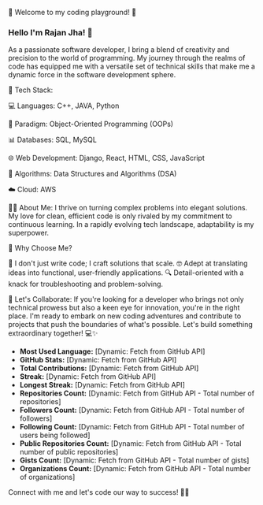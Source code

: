 🚀 Welcome to my coding playground! 🌟


### Hello I'm Rajan Jha! 👋


As a passionate software developer, I bring a blend of creativity and precision to the world of programming. My journey through the realms of code has equipped me with a versatile set of technical skills that make me a dynamic force in the software development sphere.

🔧 Tech Stack:

💻 Languages: C++, JAVA, Python

🎯 Paradigm: Object-Oriented Programming (OOPs)

📊 Databases: SQL, MySQL

🌐 Web Development: Django, React, HTML, CSS, JavaScript

🧠 Algorithms: Data Structures and Algorithms (DSA)

☁️ Cloud: AWS

👨‍💻 About Me:
I thrive on turning complex problems into elegant solutions. My love for clean, efficient code is only rivaled by my commitment to continuous learning. In a rapidly evolving tech landscape, adaptability is my superpower.

🌈 Why Choose Me?

🚀 I don't just write code; I craft solutions that scale.
🤓 Adept at translating ideas into functional, user-friendly applications.
🔍 Detail-oriented with a knack for troubleshooting and problem-solving.

🚀 Let's Collaborate:
If you're looking for a developer who brings not only technical prowess but also a keen eye for innovation, you're in the right place. I'm ready to embark on new coding adventures and contribute to projects that push the boundaries of what's possible. Let's build something extraordinary together! 💻✨


- **Most Used Language:** [Dynamic: Fetch from GitHub API]
- **GitHub Stats:** [Dynamic: Fetch from GitHub API]
- **Total Contributions:** [Dynamic: Fetch from GitHub API]
- **Streak:** [Dynamic: Fetch from GitHub API]
- **Longest Streak:** [Dynamic: Fetch from GitHub API]
- **Repositories Count:** [Dynamic: Fetch from GitHub API - Total number of repositories]
- **Followers Count:** [Dynamic: Fetch from GitHub API - Total number of followers]
- **Following Count:** [Dynamic: Fetch from GitHub API - Total number of users being followed]
- **Public Repositories Count:** [Dynamic: Fetch from GitHub API - Total number of public repositories]
- **Gists Count:** [Dynamic: Fetch from GitHub API - Total number of gists]
- **Organizations Count:** [Dynamic: Fetch from GitHub API - Total number of organizations]

Connect with me and let's code our way to success! 🚀🌟







